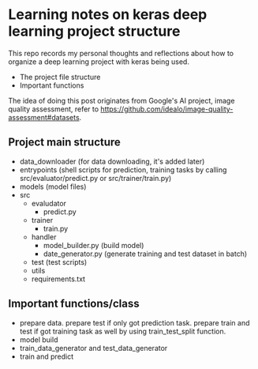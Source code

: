 # Learning notes on keras deep learning project structure

This repo records my personal thoughts and reflections about how to organize a deep learning project with keras being used.
* The project file structure
* Important functions

The idea of doing this post originates from Google's AI project, image quality assessment, refer to <https://github.com/idealo/image-quality-assessment#datasets>. 

## Project main structure
* data_downloader (for data downloading, it's added later)
* entrypoints (shell scripts for prediction, training tasks by calling src/evaluator/predict.py or src/trainer/train.py)
* models (model files)
* src
  * evaludator
    * predict.py
  * trainer
    * train.py
  * handler
    * model_builder.py (build model)
    * date_generator.py (generate training and test dataset in batch)
  * test (test scripts)
  * utils
  * requirements.txt
  
## Important functions/class
* prepare data. prepare test if only got prediction task. prepare train and test if got training task as well by using train_test_split function.
* model build
* train_data_generator and test_data_generator
* train and predict


    
